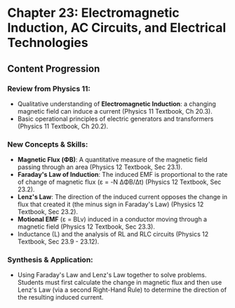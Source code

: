 # Chapter 23: Electromagnetic Induction, AC Circuits, and Electrical Technologies

## Content Progression

### Review from Physics 11:

- Qualitative understanding of **Electromagnetic Induction**: a changing magnetic field can induce a current (Physics 11 Textbook, Ch 20.3).
- Basic operational principles of electric generators and transformers (Physics 11 Textbook, Ch 20.2).

### New Concepts & Skills:

- **Magnetic Flux (ΦB)**: A quantitative measure of the magnetic field passing through an area (Physics 12 Textbook, Sec 23.1).
- **Faraday's Law of Induction**: The induced EMF is proportional to the rate of change of magnetic flux (ε = -N ΔΦB/Δt) (Physics 12 Textbook, Sec 23.2).
- **Lenz's Law**: The direction of the induced current opposes the change in flux that created it (the minus sign in Faraday's Law) (Physics 12 Textbook, Sec 23.2).
- **Motional EMF** (ε = BLv) induced in a conductor moving through a magnetic field (Physics 12 Textbook, Sec 23.3).
- Inductance (L) and the analysis of RL and RLC circuits (Physics 12 Textbook, Sec 23.9 - 23.12).

### Synthesis & Application:

- Using Faraday's Law and Lenz's Law together to solve problems. Students must first calculate the change in magnetic flux and then use Lenz's Law (via a second Right-Hand Rule) to determine the direction of the resulting induced current.
